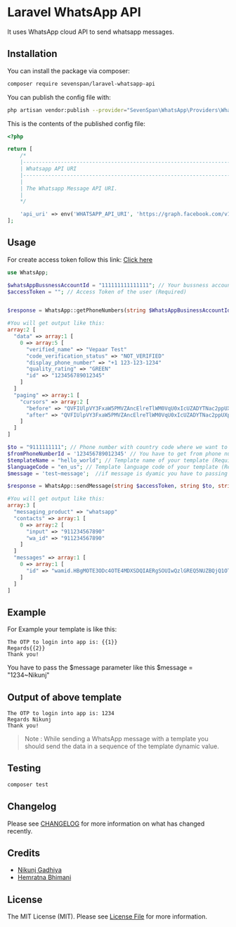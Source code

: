 # Laravel WhatsApp API

It uses WhatsApp cloud API to send whatsapp messages.

## Installation

You can install the package via composer:

```bash
composer require sevenspan/laravel-whatsapp-api
```

You can publish the config file with:
```bash
php artisan vendor:publish --provider="SevenSpan\WhatsApp\Providers\WhatsAppServiceProvider" --tag="config"
```

This is the contents of the published config file:

```php
<?php

return [
    /*
    |--------------------------------------------------------------------------
    | Whatsapp API URI
    |--------------------------------------------------------------------------
    |
    | The Whatsapp Message API URI.
    |
    */

    'api_uri' => env('WHATSAPP_API_URI', 'https://graph.facebook.com/v14.0/')
];

```

## Usage

For create access token follow this link: [Click here](https://developers.facebook.com/docs/whatsapp/business-management-api/get-started)

``` php
use WhatsApp;

$whatsAppBussnessAccountId = "111111111111111"; // Your bussness account id (waba_id)(Required)
$accessToken = ""; // Access Token of the user (Required)


$response = WhatsApp::getPhoneNumbers(string $WhatsAppBusinessAccountId, string $accessToken)

#You will get output like this:
array:2 [
  "data" => array:1 [
    0 => array:5 [
      "verified_name" => "Vepaar Test"
      "code_verification_status" => "NOT_VERIFIED"
      "display_phone_number" => "+1 123-123-1234"
      "quality_rating" => "GREEN"
      "id" => "123456789012345"
    ]
  ]
  "paging" => array:1 [
    "cursors" => array:2 [
      "before" => "QVFIUlpVY3FxaW5PMVZAncElreTlWM0VqU0xIcUZADYTNac2ppUXpFeDEzbmNPMXVfYlZABSVJVaTZAmM0FDWWVYeEFlUW9BTHlSZAFBYbGUyZAVhXZAVBReDF1OENn"
      "after" => "QVFIUlpVY3FxaW5PMVZAncElreTlWM0VqU0xIcUZADYTNac2ppUXpFeDEzbmNPMXVfYlZABSVJVaTZAmM0FDWWVYeEFlUW9BTHlSZAFBYbGUyZAVhXZAVBReDF1OENn"
    ]
  ]
]
```

``` php
$to = "9111111111"; // Phone number with country code where we want to send message(Required)
$fromPhoneNumberId = '123456789012345' // You have to get from phone number id using getPhoneNumbers() method
$templateName = "hello_world"; // Template name of your template (Required)
$languageCode = "en_us"; // Template language code of your template (Required)
$message = 'test~message';  //if message is dyamic you have to passing a parameter order vice

$response = WhatsApp::sendMessage(string $accessToken, string $to, string $fromPhoneNumberId, string $templateName, string $languageCode, string $message)

#You will get output like this:
array:3 [
  "messaging_product" => "whatsapp"
  "contacts" => array:1 [
    0 => array:2 [
      "input" => "911234567890"
      "wa_id" => "911234567890"
    ]
  ]
  "messages" => array:1 [
    0 => array:1 [
      "id" => "wamid.HBgMOTE3ODc4OTE4MDXSDQIAERgSOUIwQzlGREQ5NUZBQjQ1OTkzAA=="
    ]
  ]
]

```

## Example
For Example your template is like this:

```
The OTP to login into app is: {{1}}
Regards{{2}}
Thank you!
```

You have to pass the $message parameter like this $message = "1234~Nikunj"

## Output of above template
```
The OTP to login into app is: 1234
Regards Nikunj
Thank you!
```

> Note : While sending a WhatsApp message with a template you should send the data in a sequence of the template dynamic value.

## Testing

``` bash
composer test
```

## Changelog

Please see [CHANGELOG](CHANGELOG.md) for more information on what has changed recently.


## Credits

- [Nikunj Gadhiya](https://github.com/nikunj320)
- [Hemratna Bhimani](https://github.com/hemratna)

## License

The MIT License (MIT). Please see [License File](LICENSE.md) for more information.

